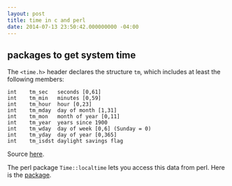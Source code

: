 ```yaml
---
layout: post
title: time in c and perl
date: 2014-07-13 23:50:42.000000000 -04:00
---
```

## packages to get system time

The `<time.h>` header declares the structure `tm`, which includes at least the following members:

    int    tm_sec   seconds [0,61]
	int    tm_min   minutes [0,59]
	int    tm_hour  hour [0,23]
	int    tm_mday  day of month [1,31]
	int    tm_mon   month of year [0,11]
	int    tm_year  years since 1900
	int    tm_wday  day of week [0,6] (Sunday = 0)
	int    tm_yday  day of year [0,365]
	int    tm_isdst daylight savings flag

Source [here](http://pubs.opengroup.org/onlinepubs/007908799/xsh/time.h.html).

The perl package `Time::localtime` lets you access this data from perl. Here is the [package](https://metacpan.org/pod/Time::localtime).
